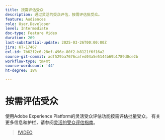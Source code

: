 ```yaml
---
title: 按需评估受众
description: 通过灵活的受众评估，按需评估批受众。
feature: Audiences
role: User,Developer
level: Intermediate
doc-type: Feature Video
duration: 269
last-substantial-update: 2025-03-26T00:00:00Z
jira: KT-17467
exl-id: 7b62f2c6-28ef-496e-80f2-b8121f6f16a2
source-git-commit: adf529ba7676cafed04a5e5144b69b1789d0ce2b
workflow-type: tm+mt
source-wordcount: '44'
ht-degree: 18%

---
```


# 按需评估受众

使用Adobe Experience Platform的灵活受众评估功能按需评估批量受众。 有关更多信息和护栏，请参阅[灵活的受众评估指南](https://experienceleague.adobe.com/en/docs/experience-platform/segmentation/methods/flexible-audience-evaluation)。

>[!VIDEO](https://video.tv.adobe.com/v/3453640/?learn=on&enablevpops)
